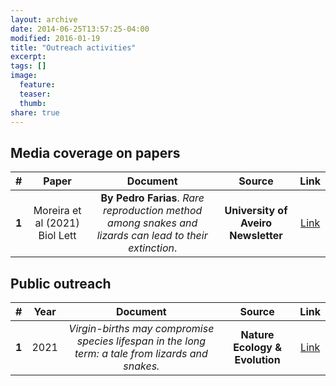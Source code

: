 ```yaml
---
layout: archive
date: 2014-06-25T13:57:25-04:00
modified: 2016-01-19
title: "Outreach activities"
excerpt:
tags: []
image:
  feature:
  teaser:
  thumb:
share: true
---
```


## Media coverage on papers

| # | Paper | Document | Source | Link |
|:-:|:-:|:-:|:-:|:-:|
| **1** | Moreira et al (2021) Biol Lett | **By Pedro Farias**. *Rare reproduction method among snakes and lizards can lead to their extinction*. | **University of Aveiro Newsletter** | [Link](https://www.ua.pt/en/noticias/9/69000) |

## Public outreach

| # | Year | Document | Source | Link |
|:-:|:-:|:-:|:-:|:-:|
| **1** | 2021 | *Virgin-births may compromise species lifespan in the long term: a tale from lizards and snakes.* | **Nature Ecology & Evolution** | [Link](https://go.nature.com/3f1dqtz) |
